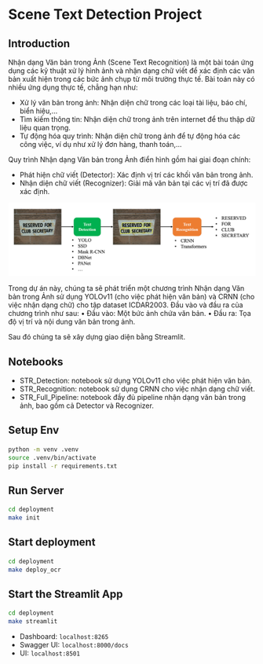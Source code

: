 # Scene Text Detection Project

## Introduction

Nhận dạng Văn bản trong Ảnh (Scene Text Recognition) là một bài toán ứng dụng các kỹ thuật xử lý hình ảnh và nhận dạng chữ viết để xác định các văn bản xuất hiện trong các bức ảnh chụp từ môi trường thực tế. Bài toán này có nhiều ứng dụng thực tế, chẳng hạn như:

- Xử lý văn bản trong ảnh: Nhận diện chữ trong các loại tài liệu, báo chí, biển hiệu,...
- Tìm kiếm thông tin: Nhận diện chữ trong ảnh trên internet để thu thập dữ liệu quan trọng.
- Tự động hóa quy trình: Nhận diện chữ trong ảnh để tự động hóa các công việc, ví dụ như xử lý
  đơn hàng, thanh toán,...

Quy trình Nhận dạng Văn bản trong Ảnh điển hình gồm hai giai đoạn chính:

- Phát hiện chữ viết (Detector): Xác định vị trí các khối văn bản trong ảnh.
- Nhận diện chữ viết (Recognizer): Giải mã văn bản tại các vị trí đã được xác định.

![alt text](images/image.png)

Trong dự án này, chúng ta sẽ phát triển một chương trình Nhận dạng Văn bản trong Ảnh sử dụng YOLOv11 (cho việc phát hiện văn bản) và CRNN (cho việc nhận dạng chữ) cho tập dataset ICDAR2003. Đầu vào và đầu ra của chương trình như sau:
• Đầu vào: Một bức ảnh chứa văn bản.
• Đầu ra: Tọa độ vị trí và nội dung văn bản trong ảnh.

Sau đó chúng ta sẽ xây dựng giao diện bằng Streamlit.

## Notebooks

- STR_Detection: notebook sử dụng YOLOv11 cho việc phát hiện văn bản.
- STR_Recognition: notebook sử dụng CRNN cho việc nhận dạng chữ viết.
- STR_Full_Pipeline: notebook đầy đủ pipeline nhận dạng văn bản trong ảnh, bao gồm cả Detector và Recognizer.

## Setup Env

```bash
python -m venv .venv
source .venv/bin/activate
pip install -r requirements.txt
```

## Run Server

```bash
cd deployment
make init
```

## Start deployment

```bash
cd deployment
make deploy_ocr
```

## Start the Streamlit App

```bash
cd deployment
make streamlit
```

- Dashboard: `localhost:8265`
- Swagger UI: `localhost:8000/docs`
- UI: `localhost:8501`
